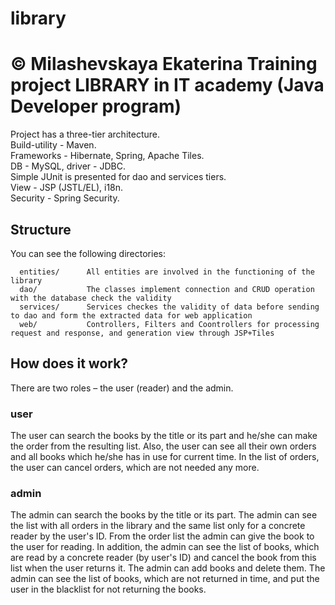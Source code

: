 # library
© Milashevskaya Ekaterina
Training project LIBRARY in IT academy (Java Developer program)
=============================
Project has a three-tier architecture.<br>
Build-utility - Maven.<br>
Frameworks - Hibernate, Spring, Apache Tiles.<br>
DB - MySQL, driver - JDBC. <br>
Simple JUnit is presented for dao and services tiers.<br>
View - JSP (JSTL/EL), i18n.<br>
Security - Spring Security.


Structure
------------
You can see the following directories:

      entities/      All entities are involved in the functioning of the library
      dao/           The classes implement connection and CRUD operation with the database check the validity
      services/      Services checkes the validity of data before sending to dao and form the extracted data for web application
      web/           Controllers, Filters and Coontrollers for processing request and response, and generation view through JSP+Tiles

How does it work?
------------
There are two roles – the user (reader) and the admin.
### user
The user can search the books by the title or its part and he/she can make the order from the resulting list. Also, the user can see all their own orders and all books which he/she has in use for current time. In the list of orders, the user can cancel orders, which are not needed any more.
### admin
The admin can search the books by the title or its part. The admin can see the list with all orders in the library and the same list only for a concrete reader by the user's ID. From the order list the admin can give the book to the user for reading. In addition, the admin can see the list of books, which are read by a concrete reader (by user's ID) and cancel the book from this list when the user returns it. The admin can add books and delete them. The admin can see the list of books, which are not returned in time, and put the user in the blacklist for not returning the books.
